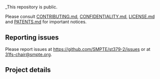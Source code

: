 # <Project title from AG-06>

_This repository is public.

Please consult [CONTRIBUTING.md](./CONTRIBUTING.md), [CONFIDENTIALITY.md](./CONFIDENTIALITY.md), [LICENSE.md](./LICENSE.md) and [PATENTS.md](./PATENTS.md) for important notices.

## Reporting issues

Please report issues at https://github.com/SMPTE/st379-2/issues or at 31fs-chair@smpte.org.

## Project details

<description from AG-06>

<and other useful information>
